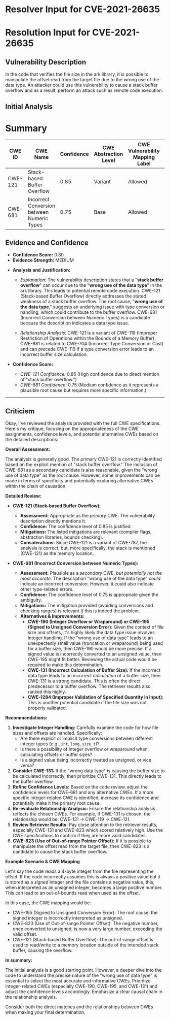 # Resolver Input for CVE-2021-26635

# Resolution Input for CVE-2021-26635

## Vulnerability Description
In the code that verifies the file size in the ark library, it is possible to manipulate the offset read from the target file due to the wrong use of the data type. An attacker could use this vulnerability to cause a stack buffer overflow and as a result, perform an attack such as remote code execution.

## Initial Analysis
# Summary
| CWE ID | CWE Name | Confidence | CWE Abstraction Level | CWE Vulnerability Mapping Label | CWE-Vulnerability Mapping Notes |
|---|---|---|---|---|---|
| CWE-121 | Stack-based Buffer Overflow | 0.85 | Variant | Allowed | Primary CWE |
| CWE-681 | Incorrect Conversion between Numeric Types | 0.75 | Base | Allowed | Secondary Candidate CWE |

## Evidence and Confidence

*   **Confidence Score:** 0.80
*   **Evidence Strength:** MEDIUM

- **Analysis and Justification:**  
  - *Explanation:* The vulnerability description states that a "**stack buffer overflow**" can occur due to the "**wrong use of the data type**" in the ark library. This leads to potential remote code execution. CWE-121 (Stack-based Buffer Overflow) directly addresses the stated weakness of a stack buffer overflow. The root cause, "**wrong use of the data type**," suggests an underlying issue with type conversion or handling, which could contribute to the buffer overflow. CWE-681 (Incorrect Conversion between Numeric Types) is a candidate because the description indicates a data type issue.
  
  - *Relationship Analysis:* CWE-121 is a variant of CWE-119 (Improper Restriction of Operations within the Bounds of a Memory Buffer). CWE-681 is related to CWE-704 (Incorrect Type Conversion or Cast) and can precede CWE-119 if a type conversion error leads to an incorrect buffer size calculation.

- **Confidence Score:**  
  - *CWE-121 Confidence:* 0.85 (High confidence due to direct mention of "stack buffer overflow.")
  - *CWE-681 Confidence:* 0.75 (Medium confidence as it represents a plausible root cause but requires more specific information.)

---

## Criticism
Okay, I've reviewed the analysis provided with the full CWE specifications. Here's my critique, focusing on the appropriateness of the CWE assignments, confidence levels, and potential alternative CWEs based on the detailed descriptions:

**Overall Assessment:**

The analysis is generally good. The primary CWE-121 is correctly identified based on the explicit mention of "stack buffer overflow." The inclusion of CWE-681 as a secondary candidate is also reasonable, given the "wrong use of data type" as the root cause. However, some improvements can be made in terms of specificity and potentially exploring alternative CWEs within the chain of causation.

**Detailed Review:**

*   **CWE-121 (Stack-based Buffer Overflow):**

    *   **Assessment:**  Appropriate as the *primary* CWE. The vulnerability description directly mentions it.
    *   **Confidence:** The confidence level of 0.85 is justified.
    *   **Mitigations:** The listed mitigations are relevant (compiler flags, abstraction libraries, bounds checking).
    *   **Considerations:** Since CWE-121 is a variant of CWE-787, the analysis is correct, but, more specifically, the stack is mentioned (CWE-121) as the memory location.

*   **CWE-681 (Incorrect Conversion between Numeric Types):**

    *   **Assessment:**  Plausible as a *secondary* CWE, *but potentially not the most accurate*.  The description "wrong use of the data type" *could* indicate an incorrect conversion. However, it could also indicate other type-related errors.
    *   **Confidence:** The confidence level of 0.75 is appropriate given the ambiguity.
    *   **Mitigations:** The mitigation provided (avoiding conversions and checking ranges) is relevant *if* this is indeed the problem.
    *   **Alternatives & Improvements:**
        *   **CWE-190 (Integer Overflow or Wraparound) or CWE-195 (Signed to Unsigned Conversion Error):** Given the context of file size and offsets, it's highly likely the data type issue involves integer handling. If the "wrong use of data type" leads to an unexpectedly small value (truncation or wraparound) being used for a buffer size, then CWE-190 would be more precise. If a signed value is incorrectly converted to an unsigned value, then CWE-195 might fit better.  Reviewing the actual code would be required to make this determination.
        *   **CWE-131 (Incorrect Calculation of Buffer Size):** If the incorrect data type leads to an incorrect *calculation* of a buffer size, then CWE-131 is a strong candidate. This is often the direct predecessor to a buffer overflow. The retriever results also ranked this highly.
        *   **CWE-1284 (Improper Validation of Specified Quantity in Input):** This is another potential candidate if the file size was not properly validated.

**Recommendations:**

1.  **Investigate Integer Handling:** Carefully examine the code for how file sizes and offsets are handled. Specifically:
    *   Are there explicit or implicit type conversions between different integer types (e.g., `int`, `long`, `size_t`)?
    *   Is there a possibility of integer overflow or wraparound when calculating offsets or buffer sizes?
    *   Is a signed value being incorrectly treated as unsigned, or vice versa?
2.  **Consider CWE-131:** If the "wrong data type" is causing the buffer size to be calculated incorrectly, then prioritize CWE-131. This directly leads to the buffer overflow.
3.  **Refine Confidence Levels:** Based on the code review, adjust the confidence levels for CWE-681 and any alternative CWEs. If a more specific integer-related CWE is identified, increase its confidence and potentially make it the primary root cause.
4.  **Re-evaluate Relationship Analysis:** Ensure the relationship analysis reflects the chosen CWEs. For example, if CWE-131 is chosen, the relationship would be: CWE-131 -> CWE-119 -> CWE-121.
5.  **Review Retriever Results:**  Pay close attention to the retriever results, especially CWE-131 and CWE-823 which scored relatively high. Use the CWE specifications to confirm if they are more valid candidates.
6.  **CWE-823 (Use of Out-of-range Pointer Offset):** If it is possible to manipulate the offset read from the target file, then CWE-823 is a candidate to cause the stack buffer overflow.

**Example Scenario & CWE Mapping**

Let's say the code reads a 4-byte integer from the file representing the offset. If the code incorrectly assumes this is always a positive value but it is stored as a *signed* integer and the file contains a negative value, this, when interpreted as an unsigned integer, becomes a large positive number. This can lead to an out-of-bounds read when used as the offset.

In this case, the CWE mapping would be:

*   CWE-195 (Signed to Unsigned Conversion Error): The root cause: the signed integer is incorrectly interpreted as unsigned.
*   CWE-823 (Use of Out-of-range Pointer Offset): The negative number, once converted to unsigned, is now a very large number, exceeding the valid offset.
*   CWE-121 (Stack-based Buffer Overflow): The out-of-range offset is used to read/write to a memory location outside of the intended stack buffer, causing the overflow.

**In summary:**

The initial analysis is a good starting point. However, a deeper dive into the code to understand the precise nature of the "wrong use of data type" is essential to select the most accurate and informative CWEs. Prioritize integer-related CWEs (especially CWE-190, CWE-195, and CWE-131) and adjust the confidence levels accordingly. Emphasize a clear causal chain in the relationship analysis.

Consider both the direct matches and the relationships between CWEs
when making your final determination.
        